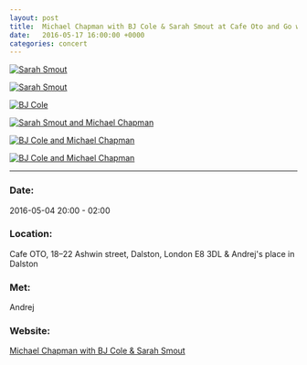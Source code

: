 ```yaml
---
layout: post
title:  Michael Chapman with BJ Cole & Sarah Smout at Cafe Oto and Go with Andrej
date:   2016-05-17 16:00:00 +0000
categories: concert
---
```


[![Sarah Smout](/notes/images/2016-05-04-chapman-bj-cole-sarah-smout/preview/DSCF4546.JPG)](/notes/images/2016-05-04-chapman-bj-cole-sarah-smout/DSCF4546.JPG)

[![Sarah Smout](/notes/images/2016-05-04-chapman-bj-cole-sarah-smout/preview/DSCF4547.JPG)](/notes/images/2016-05-04-chapman-bj-cole-sarah-smout/DSCF4547.JPG)

[![BJ Cole](/notes/images/2016-05-04-chapman-bj-cole-sarah-smout/preview/DSCF4556.JPG)](/notes/images/2016-05-04-chapman-bj-cole-sarah-smout/DSCF4556.JPG)

[![Sarah Smout and Michael Chapman](/notes/images/2016-05-04-chapman-bj-cole-sarah-smout/preview/DSCF4559.JPG)](/notes/images/2016-05-04-chapman-bj-cole-sarah-smout/DSCF4559.JPG)

[![BJ Cole and Michael Chapman](/notes/images/2016-05-04-chapman-bj-cole-sarah-smout/preview/DSCF4560.JPG)](/notes/images/2016-05-04-chapman-bj-cole-sarah-smout/DSCF4560.JPG)

[![BJ Cole and Michael Chapman](/notes/images/2016-05-04-chapman-bj-cole-sarah-smout/preview/DSCF4561.JPG)](/notes/images/2016-05-04-chapman-bj-cole-sarah-smout/DSCF4561.JPG)


---

### Date:

2016-05-04 20:00 - 02:00

### Location:

Cafe OTO, 18–22 Ashwin street, Dalston, London E8 3DL & Andrej's place in Dalston

### Met:

Andrej

### Website:

[Michael Chapman with BJ Cole & Sarah Smout](https://cafeoto.co.uk/events/michael-chapman-bj-cole-sarah-smout/)